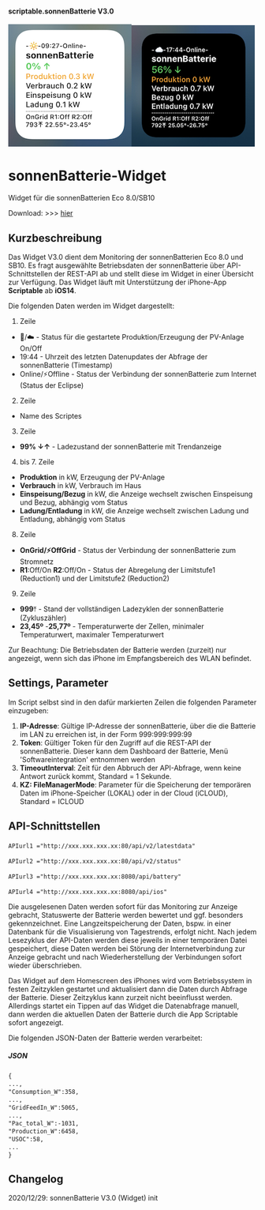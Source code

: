 #### scriptable.sonnenBatterie V3.0
![sb1Widget](sbv3-1.jpeg)![sb2Widget](sbv3-2.jpeg)

# sonnenBatterie-Widget
Widget für die sonnenBatterien Eco 8.0/SB10

Download: >>> [hier](SonnenBatterieV2.0.js)

## Kurzbeschreibung
Das Widget V3.0 dient dem Monitoring der sonnenBatterien Eco 8.0 und SB10. Es fragt ausgewählte Betriebsdaten der sonnenBatterie über API-Schnittstellen der REST-API ab und stellt diese im Widget in einer Übersicht zur Verfügung. Das Widget läuft mit Unterstützung der iPhone-App **Scriptable** ab **iOS14**.

Die folgenden Daten werden im Widget dargestellt:

1. Zeile
- 🔅/☁️ - Status für die gestartete Produktion/Erzeugung der PV-Anlage On/Off
- 19:44 - Uhrzeit des letzten Datenupdates der Abfrage der sonnenBatterie (Timestamp)
- Online/⚡️Offline - Status der Verbindung der sonnenBatterie zum Internet (Status der Eclipse)

2. Zeile
- Name des Scriptes

3. Zeile
- **99% ↓↑** - Ladezustand der sonnenBatterie mit Trendanzeige

4. bis 7. Zeile
- **Produktion** in kW, Erzeugung der PV-Anlage
- **Verbrauch** in kW, Verbrauch im Haus
- **Einspeisung/Bezug** in kW, die Anzeige wechselt zwischen Einspeisung und Bezug, abhängig vom Status
- **Ladung/Entladung** in kW, die Anzeige wechselt zwischen Ladung und Entladung, abhängig vom Status

8. Zeile
- **OnGrid/⚡️OffGrid** - Status der Verbindung der sonnenBatterie zum Stromnetz
- **R1**:Off/On **R2**:Off/On - Status der Abregelung der Limitstufe1 (Reduction1) und der Limitstufe2 (Reduction2)

9. Zeile
- **999**⤒ - Stand der vollständigen Ladezyklen der sonnenBatterie (Zykluszähler)
- **23,45º** -**25,77º** - Temperaturwerte der Zellen, minimaler Temperaturwert, maximaler Temperaturwert

Zur Beachtung: Die Betriebsdaten der Batterie werden (zurzeit) nur angezeigt, wenn sich das iPhone im Empfangsbereich des WLAN befindet.

## Settings, Parameter

Im Script selbst sind in den dafür markierten Zeilen die folgenden Parameter einzugeben:

1. **IP-Adresse**: Gültige IP-Adresse der sonnenBatterie, über die die Batterie im LAN zu erreichen ist, in der Form 999:999:999:99
2. **Token**: Gültiger Token für den Zugriff auf die REST-API der sonnenBatterie. Dieser kann dem Dashboard der Batterie, Menü 'Softwareintegration' entnommen werden
3. **TimeoutInterval**: Zeit für den Abbruch der API-Abfrage, wenn keine Antwort zurück kommt, Standard = 1 Sekunde.
4. **KZ: FileManagerMode**: Parameter für die Speicherung der temporären Daten im iPhone-Speicher (LOKAL) oder in der Cloud (iCLOUD), Standard = ICLOUD

## API-Schnittstellen

````APIurl1 ="http://xxx.xxx.xxx.xx:80/api/v2/latestdata"````

````APIurl2 ="http://xxx.xxx.xxx.xx:80/api/v2/status"````

````APIurl3 ="http://xxx.xxx.xxx.xx:8080/api/battery"````

````APIurl4 ="http://xxx.xxx.xxx.xx:8080/api/ios"````

Die ausgelesenen Daten werden sofort für das Monitoring zur Anzeige gebracht, Statuswerte der Batterie werden bewertet und ggf. besonders gekennzeichnet. Eine Langzeitspeicherung der Daten, bspw. in einer Datenbank für die Visualisierung von Tagestrends, erfolgt nicht. Nach jedem Lesezyklus der API-Daten werden diese jeweils in einer temporären Datei gespeichert, diese Daten werden bei Störung der Internetverbindung zur Anzeige gebracht und nach Wiederherstellung der Verbindungen sofort wieder überschrieben. 

Das Widget auf dem Homescreen des iPhones wird vom Betriebssystem in festen Zeitzyklen gestartet und aktualisiert dann die Daten durch Abfrage der Batterie. Dieser Zeitzyklus kann zurzeit nicht beeinflusst werden. Allerdings startet ein Tippen auf das Widget die Datenabfrage manuell, dann werden die aktuellen Daten der Batterie durch die App Scriptable sofort angezeigt.

Die folgenden JSON-Daten der Batterie werden verarbeitet:

##### JSON

````
{
...,
"Consumption_W":358,
...,
"GridFeedIn_W":5065,
...,
"Pac_total_W":-1031,
"Production_W":6458,
"USOC":58,
...
}
````
## Changelog

2020/12/29: sonnenBatterie V3.0 (Widget) init
